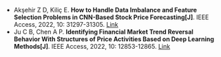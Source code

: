 * Akşehir Z D, Kiliç E. <b>How to Handle Data Imbalance and Feature Selection Problems in CNN-Based Stock Price Forecasting[J]</b>. IEEE Access, 2022, 10: 31297-31305. [Link](https://ieeexplore.ieee.org/abstract/document/9738619/)
* Ju C B, Chen A P. <b>Identifying Financial Market Trend Reversal Behavior With Structures of Price Activities Based on Deep Learning Methods[J]</b>. IEEE Access, 2022, 10: 12853-12865. [Link](https://ieeexplore.ieee.org/abstract/document/9693504/)
